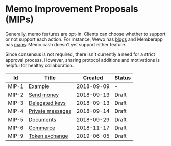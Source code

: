 # Memo Improvement Proposals (MIPs)

Generally, memo features are opt-in.
Clients can choose whether to support or not support each action.
For instance, Wewo has [blogs](https://wewo.cash/blogs/) and
Memberapp has [maps](https://memberapp.github.io/#map).
Memo.cash doesn't yet support either feature.

Since consensus is not required, there isn't currently a need for a strict approval process.
However, sharing protocol additions and motivations is helpful for healthy collaboration.


| Id | Title | Created | Status |
| --- | --- | --- | --- |
| MIP-1 | [Example](mip-0001/mip-0001.md) | 2018-09-09 | - |
| MIP-2 | [Send money](mip-0002/mip-0002.md) | 2018-09-13 | Draft |
| MIP-3 | [Delegated keys](mip-0003/mip-0003.md) | 2018-09-13 | Draft |
| MIP-4 | [Private messages](mip-0004/mip-0004.md) | 2018-09-14 | Draft |
| MIP-5 | [Documents](mip-0005/mip-0005.md) | 2018-09-29 | Draft |
| MIP-6 | [Commerce](mip-0006/mip-0006.md) | 2018-11-17 | Draft |
| MIP-9 | [Token exchange](mip-0009/mip-0009.md) | 2019-06-05 | Draft |
